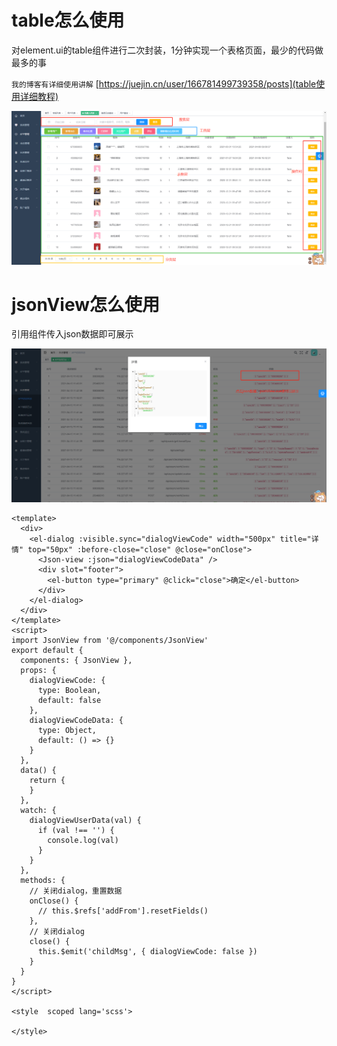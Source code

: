 # table怎么使用
对element.ui的table组件进行二次封装，1分钟实现一个表格页面，最少的代码做最多的事

`我的博客有详细使用讲解`
[https://juejin.cn/user/166781499739358/posts](table使用详细教程)

![image](https://github.com/kinoaa/k-table/blob/main/k-table.png)
# jsonView怎么使用
引用组件传入json数据即可展示

![image](https://github.com/kinoaa/k-table/blob/main/jsonView.png)
```vue
<template>
  <div>
    <el-dialog :visible.sync="dialogViewCode" width="500px" title="详情" top="50px" :before-close="close" @close="onClose">
      <Json-view :json="dialogViewCodeData" />
      <div slot="footer">
        <el-button type="primary" @click="close">确定</el-button>
      </div>
    </el-dialog>
  </div>
</template>
<script>
import JsonView from '@/components/JsonView'
export default {
  components: { JsonView },
  props: {
    dialogViewCode: {
      type: Boolean,
      default: false
    },
    dialogViewCodeData: {
      type: Object,
      default: () => {}
    }
  },
  data() {
    return {
    }
  },
  watch: {
    dialogViewUserData(val) {
      if (val !== '') {
        console.log(val)
      }
    }
  },
  methods: {
    // 关闭dialog，重置数据
    onClose() {
      // this.$refs['addFrom'].resetFields()
    },
    // 关闭dialog
    close() {
      this.$emit('childMsg', { dialogViewCode: false })
    }
  }
}
</script>

<style  scoped lang='scss'>

</style>

```
